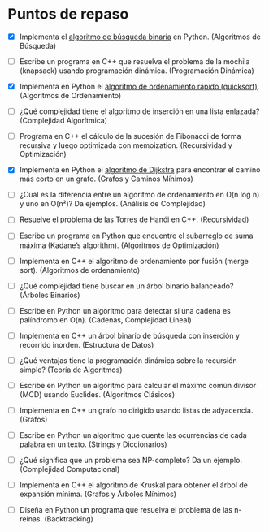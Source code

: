 # Puntos de repaso

- [X] Implementa el [algoritmo de búsqueda binaria](./binarySearch.py) en Python. (Algoritmos de Búsqueda)


- [ ] Escribe un programa en C++ que resuelva el problema de la mochila (knapsack) usando programación dinámica. (Programación Dinámica)


- [X] Implementa en Python el [algoritmo de ordenamiento rápido (quicksort)](./quicksort.py). (Algoritmos de Ordenamiento)


- [ ] ¿Qué complejidad tiene el algoritmo de inserción en una lista enlazada? (Complejidad Algorítmica)


- [ ] Programa en C++ el cálculo de la sucesión de Fibonacci de forma recursiva y luego optimizada con memoization. (Recursividad y Optimización)


- [X] Implementa en Python el [algoritmo de Dijkstra](dijkstra.py) para encontrar el camino más corto en un grafo. (Grafos y Caminos Mínimos)


- [ ] ¿Cuál es la diferencia entre un algoritmo de ordenamiento en O(n log n) y uno en O(n²)? Da ejemplos. (Análisis de Complejidad)


- [ ] Resuelve el problema de las Torres de Hanói en C++. (Recursividad)


- [ ] Escribe un programa en Python que encuentre el subarreglo de suma máxima (Kadane’s algorithm). (Algoritmos de Optimización)


- [ ] Implementa en C++ el algoritmo de ordenamiento por fusión (merge sort). (Algoritmos de ordenamiento)


- [ ] ¿Qué complejidad tiene buscar en un árbol binario balanceado? (Árboles Binarios)


- [ ] Escribe en Python un algoritmo para detectar si una cadena es palíndromo en O(n). (Cadenas, Complejidad Lineal)


- [ ] Implementa en C++ un árbol binario de búsqueda con inserción y recorrido inorden. (Estructura de Datos)


- [ ] ¿Qué ventajas tiene la programación dinámica sobre la recursión simple? (Teoría de Algoritmos)


- [ ] Escribe en Python un algoritmo para calcular el máximo común divisor (MCD) usando Euclides. (Algoritmos Clásicos)


- [ ] Implementa en C++ un grafo no dirigido usando listas de adyacencia. (Grafos)


- [ ] Escribe en Python un algoritmo que cuente las ocurrencias de cada palabra en un texto. (Strings y Diccionarios)


- [ ] ¿Qué significa que un problema sea NP-completo? Da un ejemplo. (Complejidad Computacional)


- [ ] Implementa en C++ el algoritmo de Kruskal para obtener el árbol de expansión mínima. (Grafos y Árboles Mínimos)


- [ ] Diseña en Python un programa que resuelva el problema de las n-reinas. (Backtracking)
